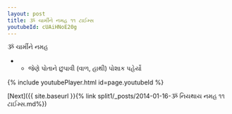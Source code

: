 ```yaml
---
layout: post
title: ૐ ચાર્મીને નમહ ૧૧ ટાઈમ્સ
youtubeId: cUAiHNoE20g
---
```

 
 
 ૐ ચાર્મીને નમહ  
 
 -  - જેણે પોતાને છુપાવી (વાળ, હાથી) પોશાક પહેર્યો 
 
  
 
  
 
 
 
 
 
 


{% include youtubePlayer.html id=page.youtubeId %}
 
[Next]({{ site.baseurl }}{% link  split1/_posts/2014-01-16-ૐ નિયથાય નમહ ૧૧ ટાઈમ્સ.md%})
 
